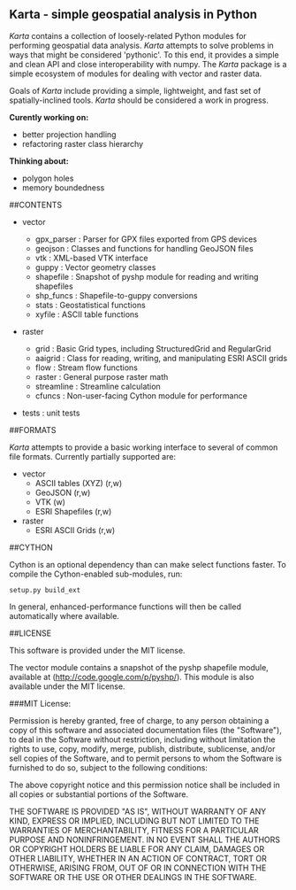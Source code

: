 Karta - simple geospatial analysis in Python
--------------------------------------------

*Karta* contains a collection of loosely-related Python modules for performing
geospatial data analysis. *Karta* attempts to solve problems in ways that might
be considered 'pythonic'. To this end, it provides a simple and clean API and
close interoperability with numpy. The *Karta* package is a simple ecosystem of
modules for dealing with vector and raster data.

Goals of *Karta* include providing a simple, lightweight, and fast set of
spatially-inclined tools. *Karta* should be considered a work in progress.

**Curently working on:**
- better projection handling
- refactoring raster class hierarchy

**Thinking about:**
- polygon holes
- memory boundedness

##CONTENTS

- vector
    - gpx_parser :  Parser for GPX files exported from GPS devices
    - geojson :     Classes and functions for handling GeoJSON files
    - vtk :         XML-based VTK interface
    - guppy :       Vector geometry classes
    - shapefile :   Snapshot of pyshp module for reading and writing shapefiles
    - shp_funcs :   Shapefile-to-guppy conversions
    - stats :       Geostatistical functions
    - xyfile :      ASCII table functions

- raster
    - grid :        Basic Grid types, including StructuredGrid and RegularGrid
    - aaigrid :     Class for reading, writing, and manipulating ESRI ASCII grids
    - flow :        Stream flow functions
    - raster :      General purpose raster math
    - streamline :  Streamline calculation
    - cfuncs :      Non-user-facing Cython module for performance

- tests : unit tests


##FORMATS

*Karta* attempts to provide a basic working interface to several of common file
formats. Currently partially supported are:

- vector
    - ASCII tables (XYZ) (r,w)
    - GeoJSON (r,w)
    - VTK (w)
    - ESRI Shapefiles (r,w)
- raster
    - ESRI ASCII Grids (r,w)

##CYTHON

Cython is an optional dependency than can make select functions faster. To
compile the Cython-enabled sub-modules, run:

    setup.py build_ext

In general, enhanced-performance functions will then be called automatically
where available.



##LICENSE

This software is provided under the MIT license.

The vector module contains a snapshot of the pyshp shapefile module, available
at (http://code.google.com/p/pyshp/). This module is also available under the
MIT license.

###MIT License:

Permission is hereby granted, free of charge, to any person obtaining a copy of
this software and associated documentation files (the "Software"), to deal in
the Software without restriction, including without limitation the rights to
use, copy, modify, merge, publish, distribute, sublicense, and/or sell copies
of the Software, and to permit persons to whom the Software is furnished to do
so, subject to the following conditions:

The above copyright notice and this permission notice shall be included in all
copies or substantial portions of the Software.

THE SOFTWARE IS PROVIDED "AS IS", WITHOUT WARRANTY OF ANY KIND, EXPRESS OR
IMPLIED, INCLUDING BUT NOT LIMITED TO THE WARRANTIES OF MERCHANTABILITY,
FITNESS FOR A PARTICULAR PURPOSE AND NONINFRINGEMENT. IN NO EVENT SHALL THE
AUTHORS OR COPYRIGHT HOLDERS BE LIABLE FOR ANY CLAIM, DAMAGES OR OTHER
LIABILITY, WHETHER IN AN ACTION OF CONTRACT, TORT OR OTHERWISE, ARISING FROM,
OUT OF OR IN CONNECTION WITH THE SOFTWARE OR THE USE OR OTHER DEALINGS IN THE
SOFTWARE.

